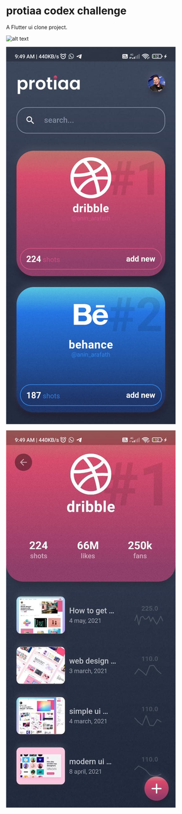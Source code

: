 # protiaa codex challenge

A  Flutter  ui clone project.


![alt text](<img src='https://github.com/aninarafath6/protiaa/blob/main/assets/images/jpgs/img1.jpeg'>)

![alt text](https://github.com/aninarafath6/protiaa/blob/main/assets/images/jpgs/img2.jpeg)

![alt text](https://github.com/aninarafath6/protiaa/blob/main/assets/images/jpgs/img3.jpeg)

